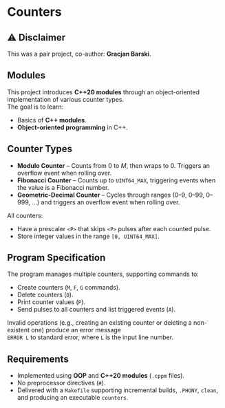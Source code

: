 # Counters

## ⚠️ Disclaimer
This was a pair project, co-author: **Gracjan Barski**.


## Modules
This project introduces **C++20 modules** through an object-oriented implementation of various counter types.  
The goal is to learn:
- Basics of **C++ modules**.
- **Object-oriented programming** in C++.

## Counter Types

- **Modulo Counter** – Counts from 0 to *M*, then wraps to 0. Triggers an overflow event when rolling over.
- **Fibonacci Counter** – Counts up to `UINT64_MAX`, triggering events when the value is a Fibonacci number.
- **Geometric-Decimal Counter** – Cycles through ranges (0–9, 0–99, 0–999, …) and triggers an overflow event when rolling over.

All counters:
- Have a prescaler `<P>` that skips `<P>` pulses after each counted pulse.
- Store integer values in the range `[0, UINT64_MAX]`.

## Program Specification

The program manages multiple counters, supporting commands to:
- Create counters (`M`, `F`, `G` commands).
- Delete counters (`D`).
- Print counter values (`P`).
- Send pulses to all counters and list triggered events (`A`).

Invalid operations (e.g., creating an existing counter or deleting a non-existent one) produce an error message  
`ERROR L` to standard error, where `L` is the input line number.

## Requirements

- Implemented using **OOP** and **C++20 modules** (`.cppm` files).
- No preprocessor directives (`#`).
- Delivered with a `Makefile` supporting incremental builds, `.PHONY`, `clean`, and producing an executable `counters`.
